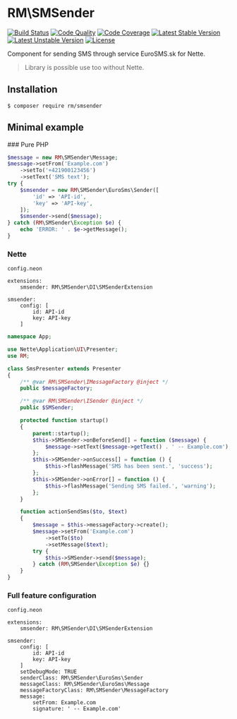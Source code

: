RM\SMSender
==========

[![Build Status](https://travis-ci.org/romanmatyus/SMSender.svg?branch=master)](https://travis-ci.org/romanmatyus/SMSender)
[![Code Quality](https://scrutinizer-ci.com/g/romanmatyus/SMSender/badges/quality-score.png?b=master)](https://scrutinizer-ci.com/g/romanmatyus/SMSender/)
[![Code Coverage](https://scrutinizer-ci.com/g/romanmatyus/SMSender/badges/coverage.png?b=master)](https://scrutinizer-ci.com/g/romanmatyus/SMSender/)
[![Latest Stable Version](https://img.shields.io/github/release/romanmatyus/SMSender.svg)](https://packagist.org/packages/rm/smsender)
[![Latest Unstable Version](https://poser.pugx.org/rm/smsender/v/unstable)](https://packagist.org/packages/rm/smsender)
[![License](https://poser.pugx.org/rm/smsender/license)](https://packagist.org/packages/rm/smsender)

Component for sending SMS through service EuroSMS.sk for Nette.

> Library is possible use too without Nette.


Installation
-----------

```
$ composer require rm/smsender
```

Minimal example
---------------

### Pure PHP

```php
$message = new RM\SMSender\Message;
$message->setFrom('Example.com')
	->setTo('+421900123456')
	->setText('SMS text');
try {
	$smsender = new RM\SMSender\EuroSms\Sender([
		'id' => 'API-id',
		'key' => 'API-key',
	]);
	$smsender->send($message);
} catch (RM\SMSender\Exception $e) {
	echo 'ERROR: ' . $e->getMessage();
}
```

### Nette

`config.neon`

```neon
extensions:
	smsender: RM\SMSender\DI\SMSenderExtension

smsender:
	config:	[
		id: API-id
		key: API-key
	]
```

```php
namespace App;

use Nette\Application\UI\Presenter;
use RM;

class SmsPresenter extends Presenter
{
	/** @var RM\SMSender\IMessageFactory @inject */
	public $messageFactory;

	/** @var RM\SMSender\ISender @inject */
	public $SMSender;

	protected function startup()
	{
		parent::startup();
		$this->SMSender->onBeforeSend[] = function ($message) {
			$message->setText($message->getText() . ' -- Example.com');
		};
		$this->SMSender->onSuccess[] = function () {
			$this->flashMessage('SMS has been sent.', 'success');
		};
		$this->SMSender->onError[] = function () {
			$this->flashMessage('Sending SMS failed.', 'warning');
		};
	}

	function actionSendSms($to, $text)
	{
		$message = $this->messageFactory->create();
		$message->setFrom('Example.com')
			->setTo($to)
			->setMessage($text);
		try {
			$this->SMSender->send($message);
		} catch (RM\SMSender\Exception $e) {}
	}
}
```

### Full feature configuration

`config.neon`

```neon
extensions:
	smsender: RM\SMSender\DI\SMSenderExtension

smsender:
	config:	[
		id: API-id
		key: API-key
	]
	setDebugMode: TRUE
	senderClass: RM\SMSender\EuroSms\Sender
	messageClass: RM\SMSender\EuroSms\Message
	messageFactoryClass: RM\SMSender\MessageFactory
	message:
		setFrom: Example.com
		signature: ' -- Example.com'
```

